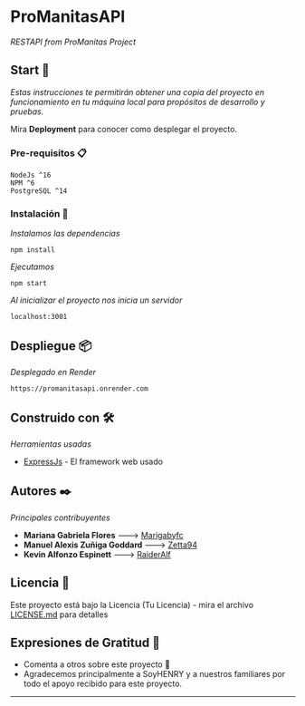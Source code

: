 # ProManitasAPI

_RESTAPI from ProManitas Project_

## Start 🚀

_Estas instrucciones te permitirán obtener una copia del proyecto en funcionamiento en tu máquina local para propósitos de desarrollo y pruebas._

Mira **Deployment** para conocer como desplegar el proyecto.


### Pre-requisitos 📋
```
NodeJs ^16
NPM ^6
PostgreSQL ^14
```

### Instalación 🔧

_Instalamos las dependencias_

```
npm install
```

_Ejecutamos_

```
npm start
```

_Al inicializar el proyecto nos inicia un servidor_
```
localhost:3001
```

## Despliegue 📦

_Desplegado en Render_
```
https://promanitasapi.onrender.com
```

## Construido con 🛠️

_Herramientas usadas_

* [ExpressJs](https://expressjs.com/) - El framework web usado


## Autores ✒️

_Principales contribuyentes_

* **Mariana Gabriela Flores** --->    [Marigabyfc](https://github.com/Marigabyfc)
* **Manuel Alexis Zuñiga Goddard**  --->    [Zetta94](https://github.com/Zetta94)
* **Kevin Alfonzo Espinett** --->    [RaiderAlf](https://github.com/RaiderAlf)

## Licencia 📄

Este proyecto está bajo la Licencia (Tu Licencia) - mira el archivo [LICENSE.md](LICENSE.md) para detalles

## Expresiones de Gratitud 🎁

* Comenta a otros sobre este proyecto 📢
* Agradecemos principalmente a SoyHENRY y a nuestros familiares por todo el apoyo recibido para este proyecto.


---
